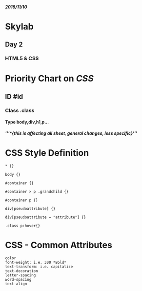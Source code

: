 ##### *2018/11/10*
# Skylab
## Day 2
### HTML5 & CSS

# Priority Chart on *CSS*
## ID #id
### Class .class
#### Type body,div,h1,p...
##### '''*{this is affecting all sheet, general changes, less specific}'''

# CSS Style Definition

```
* {}

body {}

#container {}

#container > p .grandchild {}

#container p {} 

div[pseudoattribute] {}

div[pseudoattribute = "attribute"] {}

.class p:hover{}
```

# CSS - Common Attributes

```
color
font-weight: i.e. 300 *Bold*
text-transform: i.e. capitalize
text-decoration
letter-spacing
word-spacing
text-align

```